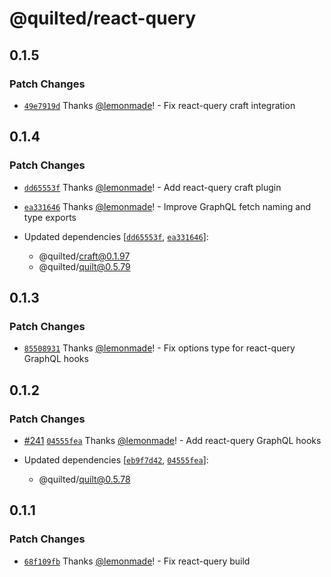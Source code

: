 # @quilted/react-query

## 0.1.5

### Patch Changes

- [`49e7919d`](https://github.com/lemonmade/quilt/commit/49e7919dce72edf9cb1483cfdfe8880c4b49d1fd) Thanks [@lemonmade](https://github.com/lemonmade)! - Fix react-query craft integration

## 0.1.4

### Patch Changes

- [`dd65553f`](https://github.com/lemonmade/quilt/commit/dd65553fdda06254e95f6e0aa9b26dbca951676f) Thanks [@lemonmade](https://github.com/lemonmade)! - Add react-query craft plugin

* [`ea331646`](https://github.com/lemonmade/quilt/commit/ea3316461bc42fe799e402a5635dd118e4a7e4a0) Thanks [@lemonmade](https://github.com/lemonmade)! - Improve GraphQL fetch naming and type exports

* Updated dependencies [[`dd65553f`](https://github.com/lemonmade/quilt/commit/dd65553fdda06254e95f6e0aa9b26dbca951676f), [`ea331646`](https://github.com/lemonmade/quilt/commit/ea3316461bc42fe799e402a5635dd118e4a7e4a0)]:
  - @quilted/craft@0.1.97
  - @quilted/quilt@0.5.79

## 0.1.3

### Patch Changes

- [`85508931`](https://github.com/lemonmade/quilt/commit/8550893132d4bd5a8f759eeedec3067b740cccdb) Thanks [@lemonmade](https://github.com/lemonmade)! - Fix options type for react-query GraphQL hooks

## 0.1.2

### Patch Changes

- [#241](https://github.com/lemonmade/quilt/pull/241) [`04555fea`](https://github.com/lemonmade/quilt/commit/04555fea5652c30b27f146e10003e32fa16d66e8) Thanks [@lemonmade](https://github.com/lemonmade)! - Add react-query GraphQL hooks

- Updated dependencies [[`eb9f7d42`](https://github.com/lemonmade/quilt/commit/eb9f7d4271010a8edfd683d825e9d49cb8969c8e), [`04555fea`](https://github.com/lemonmade/quilt/commit/04555fea5652c30b27f146e10003e32fa16d66e8)]:
  - @quilted/quilt@0.5.78

## 0.1.1

### Patch Changes

- [`68f109fb`](https://github.com/lemonmade/quilt/commit/68f109fb8ba73e30d52be5265cdab335ff4730e3) Thanks [@lemonmade](https://github.com/lemonmade)! - Fix react-query build
